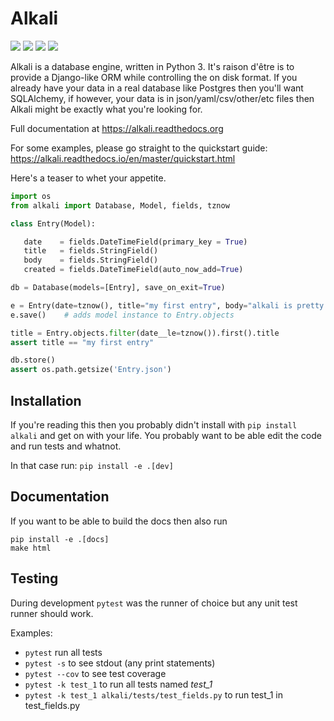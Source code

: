 # Alkali

![](https://readthedocs.org/projects/alkali/badge/?version=master)
![](https://travis-ci.org/kneufeld/alkali.svg?branch=master)
![](https://codecov.io/gh/kneufeld/alkali/branch/master/graph/badge.svg)
![](https://coveralls.io/repos/github/kneufeld/alkali/badge.svg?branch=master)

Alkali is a database engine, written in Python 3. It's raison d'être is
to provide a Django-like ORM while controlling the on disk format. If
you already have your data in a real database like Postgres then you'll
want SQLAlchemy, if however, your data is in json/yaml/csv/other/etc
files then Alkali might be exactly what you're looking for.

Full documentation at https://alkali.readthedocs.org

For some examples, please go straight to the quickstart guide:
https://alkali.readthedocs.io/en/master/quickstart.html

Here's a teaser to whet your appetite.

```python
import os
from alkali import Database, Model, fields, tznow

class Entry(Model):

   date    = fields.DateTimeField(primary_key = True)
   title   = fields.StringField()
   body    = fields.StringField()
   created = fields.DateTimeField(auto_now_add=True)

db = Database(models=[Entry], save_on_exit=True)

e = Entry(date=tznow(), title="my first entry", body="alkali is pretty good")
e.save()    # adds model instance to Entry.objects

title = Entry.objects.filter(date__le=tznow()).first().title
assert title == "my first entry"

db.store()
assert os.path.getsize('Entry.json')
```


## Installation

If you're reading this then you probably didn't install with `pip
install alkali` and get on with your life. You probably want to be able
edit the code and run tests and whatnot.

In that case run: `pip install -e .[dev]`


## Documentation

If you want to be able to build the docs then also run

```
pip install -e .[docs]
make html
```


## Testing

During development `pytest` was the runner of choice but any unit test
runner should work.

Examples:

* `pytest` run all tests
* `pytest -s` to see stdout (any print statements)
* `pytest --cov` to see test coverage
* `pytest -k test_1` to run all tests named *test_1*
* `pytest -k test_1 alkali/tests/test_fields.py` to run test_1 in test_fields.py
